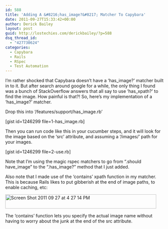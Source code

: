 ```yaml
---
id: 588
title: 'Adding A &#8216;has_image?&#8217; Matcher To Capybara'
date: 2011-09-27T15:33:42+00:00
author: Derick Bailey
layout: post
guid: http://lostechies.com/derickbailey/?p=588
dsq_thread_id:
  - "427730624"
categories:
  - Capybara
  - Rails
  - RSpec
  - Test Automation
---
```

I&#8217;m rather shocked that Capybara doesn&#8217;t have a &#8216;has\_image?&#8217; matcher built in to it. But after search around google for a while, the only thing I found was a bunch of StackOverflow answers that all say to use &#8216;has\_xpath?&#8217; to find the image. How painful is that?! So, here&#8217;s my implementation of a &#8216;has_image?&#8217; matcher.

Drop this into &#8216;/features/support/has_image.rb&#8217;

[gist id=1246299 file=1-has_image.rb]

Then you can run code like this in your cucumber steps, and it will look for the image based on the &#8216;src&#8217; attribute, and assuming a &#8216;/images/&#8217; path for your images.

[gist id=1246299 file=2-use.rb]

Note that I&#8217;m using the magic rspec matchers to go from &#8220;.should have\_image&#8221; to the &#8220;.has\_image?&#8221; method that I just added.

Also note that I made use of the &#8216;contains&#8217; xpath function in my matcher. This is because Rails likes to put gibberish at the end of image paths, to enable caching, etc:

<img title="Screen Shot 2011-09-27 at 4.27.14 PM.png" src="http://lostechies.com/derickbailey/files/2011/09/Screen-Shot-2011-09-27-at-4.27.14-PM.png" border="0" alt="Screen Shot 2011 09 27 at 4 27 14 PM" width="477" height="45" />

The &#8216;contains&#8217; function lets you specify the actual image name without having to worry about the junk at the end of the src attribute.